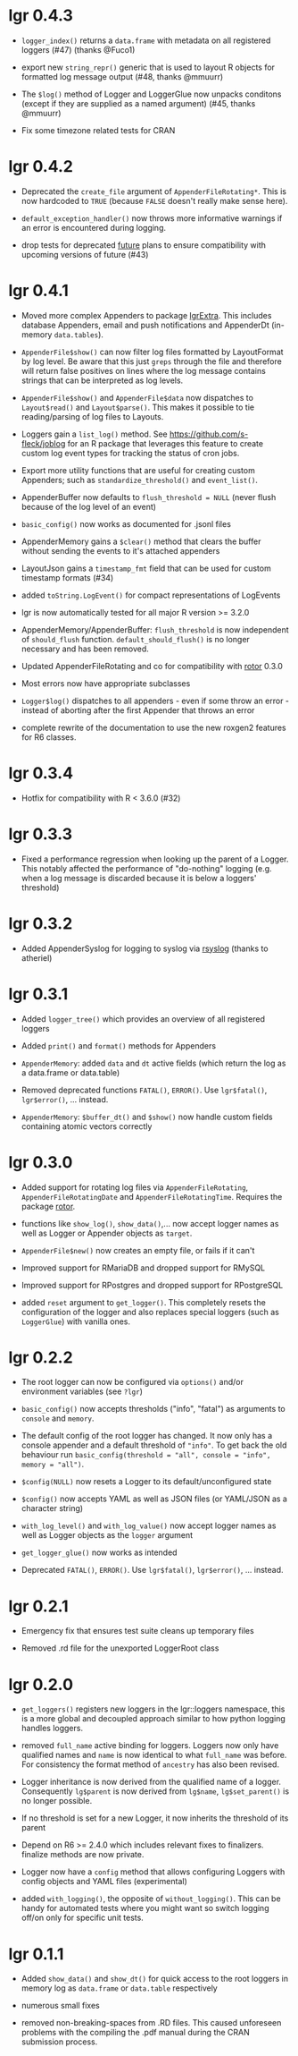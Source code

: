 # lgr 0.4.3

* `logger_index()` returns a `data.frame` with metadata on all registered
  loggers (#47) (thanks @Fuco1)
  
* export new `string_repr()` generic that is used to layout R objects for 
  formatted log message output (#48, thanks @mmuurr)
  
* The `$log()` method of Logger and LoggerGlue now unpacks conditons (except
  if they are supplied as a named argument) (#45, thanks @mmuurr)
  
* Fix some timezone related tests for CRAN


# lgr 0.4.2

* Deprecated the `create_file` argument of `AppenderFileRotating*`. This
  is now hardcoded to `TRUE` (because `FALSE` doesn't really make sense here).

* `default_exception_handler()` now throws more informative warnings if an
  error is encountered during logging.

* drop tests for deprecated [future](https://cran.r-project.org/package=future) 
  plans to ensure compatibility with upcoming versions of future (#43)
  
  
# lgr 0.4.1

* Moved more complex Appenders to package 
  [lgrExtra](https://github.com/s-fleck/lgrExtra). This includes database 
  Appenders, email and push notifications and AppenderDt (in-memory 
  `data.tables`).
  
* `AppenderFile$show()` can now filter log files formatted by LayoutFormat 
  by log level. Be aware that this just `greps` through the file and therefore
  will return false positives on lines where the log message contains strings 
  that can be interpreted as log levels.
  
* `AppenderFile$show()` and `AppenderFile$data` now dispatches to 
  `Layout$read()` and `Layout$parse()`. This makes it possible to tie 
  reading/parsing of log files to Layouts.

* Loggers gain a `list_log()` method. See https://github.com/s-fleck/joblog  for 
  an R package that leverages this feature to create custom log event types for 
  tracking the status of cron jobs. 
  
* Export more utility functions that are useful for creating custom Appenders; 
  such as `standardize_threshold()` and `event_list()`.
  
* AppenderBuffer now defaults to `flush_threshold = NULL` 
  (never flush because of the log level of an event)
  
* `basic_config()` now works as documented for .jsonl files

* AppenderMemory gains a `$clear()` method that clears the buffer without 
  sending the events to it's attached appenders

* LayoutJson gains a `timestamp_fmt` field that can be used for custom 
  timestamp formats (#34)
  
* added `toString.LogEvent()` for compact representations of LogEvents

* lgr is now automatically tested for all major R version >= 3.2.0

* AppenderMemory/AppenderBuffer: `flush_threshold` is now independent of
  `should_flush` function. `default_should_flush()` is no longer necessary
  and has been removed.
  
* Updated AppenderFileRotating and co for compatibility with 
  [rotor](https://github.com/s-fleck/rotor) 0.3.0

* Most errors now have appropriate subclasses

* `Logger$log()` dispatches to all appenders - even if some throw an error -
  instead of aborting after the first Appender that throws an error
  
* complete rewrite of the documentation to use the new roxgen2 features for
  R6 classes.


# lgr 0.3.4

* Hotfix for compatibility with R < 3.6.0 (#32)


# lgr 0.3.3

* Fixed a performance regression when looking up the parent of a Logger. This
  notably affected the performance of "do-nothing" logging (e.g. when a 
  log message is discarded because it is below a loggers' threshold)
  

# lgr 0.3.2

* Added AppenderSyslog for logging to syslog via 
  [rsyslog](https://github.com/atheriel/rsyslog) (thanks to atheriel)


# lgr 0.3.1

* Added `logger_tree()` which provides an overview of all registered loggers

* Added `print()` and `format()` methods for Appenders

* `AppenderMemory`: added `data` and `dt` active fields (which return the
  log as a data.frame or data.table)

* Removed deprecated functions `FATAL()`, `ERROR()`. Use `lgr$fatal()`, 
  `lgr$error()`, ... instead.

* `AppenderMemory`: `$buffer_dt()` and `$show()` now handle custom fields
  containing atomic vectors correctly


# lgr 0.3.0

* Added support for rotating log files via `AppenderFileRotating`, 
  `AppenderFileRotatingDate` and `AppenderFileRotatingTime`. Requires the
  package [rotor](https://github.com/s-fleck/rotor).
  
* functions like `show_log()`, `show_data()`,... now accept logger names as
  well as Logger or Appender objects as `target`.
  
* `AppenderFile$new()` now creates an empty file, or fails if it can't

* Improved support for RMariaDB and dropped support for RMySQL

* Improved support for RPostgres and dropped support for RPostgreSQL

* added `reset` argument to `get_logger()`. This completely resets the
  configuration of the logger and also replaces special loggers (such as 
  `LoggerGlue`) with vanilla ones.


# lgr 0.2.2

* The root logger can now be configured via `options()` and/or environment 
  variables (see `?lgr`)
  
* `basic_config()` now accepts thresholds ("info", "fatal") as arguments to
  `console` and `memory`. 
  
* The default config of the root logger has changed. It now only has a
  console appender and a default threshold of `"info"`. To get
  back the old behaviour run 
  `basic_config(threshold = "all", console = "info", memory = "all")`.
  
* `$config(NULL)` now resets a Logger to its default/unconfigured state

* `$config()` now accepts YAML as well as JSON files (or YAML/JSON as a 
  character string)
  
* `with_log_level()` and `with_log_value()` now accept logger names as well as 
  Logger objects as the `logger` argument
  
* `get_logger_glue()` now works as intended

* Deprecated `FATAL()`, `ERROR()`. Use `lgr$fatal()`, `lgr$error()`, ... instead.


# lgr 0.2.1

* Emergency fix that ensures test suite cleans up temporary files 

* Removed .rd file for the unexported LoggerRoot class


# lgr 0.2.0

* `get_loggers()` registers new loggers in the lgr::loggers namespace, this 
  is a more global and decoupled approach similar to how python logging handles 
  loggers. 
  
* removed `full_name` active binding for loggers. Loggers now only have 
  qualified names and `name` is now identical to what `full_name` was before.
  For consistency the format method of `ancestry` has also been revised.
  
* Logger inheritance is now derived from the qualified name of a logger. 
  Consequently `lg$parent` is now derived from `lg$name`, `lg$set_parent()` 
  is no longer possible.
  
* If no threshold is set for a new Logger, it now inherits the threshold
  of its parent
  
* Depend on R6 >= 2.4.0 which includes relevant fixes to finalizers. finalize 
  methods are now private.
  
* Logger now have a `config` method that allows configuring Loggers with config
  objects and YAML files (experimental)
  
* added `with_logging()`, the opposite of `without_logging()`. This can be
  handy for automated tests where you might want so switch logging off/on only
  for specific unit tests.


# lgr 0.1.1

* Added `show_data()` and `show_dt()` for quick access to the root loggers
  in memory log as `data.frame` or `data.table` respectively
  
* numerous small fixes

* removed non-breaking-spaces from .RD files. This caused unforeseen problems 
  with the compiling the .pdf manual during the CRAN submission process.
